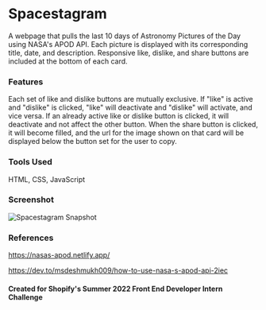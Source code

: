 # Spacestagram
A webpage that pulls the last 10 days of Astronomy Pictures of the Day using NASA's APOD API. Each picture is displayed with its corresponding title, date, and description. Responsive like, dislike, and share buttons are included at the bottom of each card.

### Features
Each set of like and dislike buttons are mutually exclusive. If "like" is active and "dislike" is clicked, "like" will deactivate and "dislike" will activate, and vice versa. If an already active like or dislike button is clicked, it will deactivate and not affect the other button. 
When the share button is clicked, it will become filled, and the url for the image shown on that card will be displayed below the button set for the user to copy.

### Tools Used
HTML, CSS, JavaScript

### Screenshot
![Spacestagram Snapshot](https://user-images.githubusercontent.com/26824874/150271393-56198b4e-920c-4ea0-9017-19207c5e72a3.png)

### References

https://nasas-apod.netlify.app/

https://dev.to/msdeshmukh009/how-to-use-nasa-s-apod-api-2iec


#### Created for Shopify's Summer 2022 Front End Developer Intern Challenge
